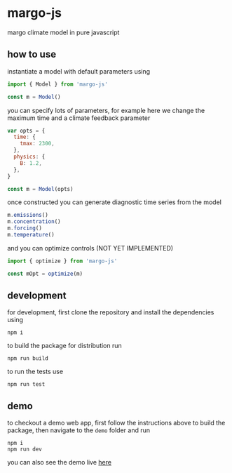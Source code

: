 # margo-js

margo climate model in pure javascript

## how to use

instantiate a model with default parameters using

```js
import { Model } from 'margo-js'

const m = Model()
```

you can specify lots of parameters, for example here we change the maximum time and a climate feedback parameter

```js
var opts = {
  time: {
    tmax: 2300,
  },
  physics: {
    B: 1.2,
  },
}

const m = Model(opts)
```

once constructed you can generate diagnostic time series from the model

```js
m.emissions()
m.concentration()
m.forcing()
m.temperature()
```

and you can optimize controls (NOT YET IMPLEMENTED)

```js
import { optimize } from 'margo-js'

const mOpt = optimize(m)
```

## development

for development, first clone the repository and install the dependencies using

```
npm i
```

to build the package for distribution run

```
npm run build
```

to run the tests use

```
npm run test
```

## demo

to checkout a demo web app, first follow the instructions above to build the package, then navigate to the `demo` folder and run

```
npm i
npm run dev
```

you can also see the demo live [here]()